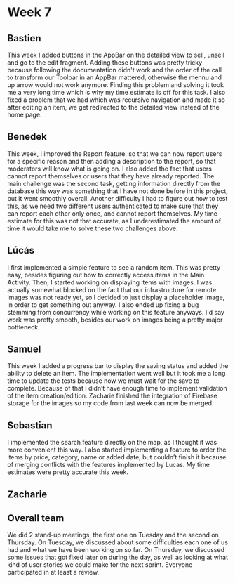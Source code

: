 # Week 7

## Bastien
This week I added buttons in the AppBar on the detailed view to sell, unsell and go to the edit fragment. 
Adding these buttons was pretty tricky because following the documentation didn't work and the order of the 
call to transform our Toolbar in an AppBar mattered, otherwise the mennu and up arrow would not work anymore.
Finding this problem and solving it took me a very long time which is why my time estimate is off for this task.
I also fixed a problem that we had which was recursive navigation and made it so after editing an item, 
we get redirected to the detailed view instead of the home page.

## Benedek
This week, I improved the Report feature, so that we can now report users for a specific reason and then adding
a description to the report, so that moderators will know what is going on. I also added the fact that users cannot
report themselves or users that they have already reported. The main challenge was the second task, getting information
directly from the database this way was something that I have not done before in this project, but it went smoothly overall.
Another difficulty I had to figure out how to test this, as we need two different users authenticated to make sure that
they can report each other only once, and cannot report themselves.
My time estimate for this was not that accurate, as I underestimated the amount of time it would take me to solve these
two challenges above.

## Lúcás
I first implemented a simple feature to see a random item. This was pretty easy, besides figuring out how to correctly access items
in the Main Activity. Then, I started working on displaying items with images. I was actually somewhat blocked
on the fact that our infrastructure for remote images was not ready yet, so I decided
to just display a placeholder image, in order to get something out anyway.
I also ended up fixing a bug stemming from concurrency while working on this feature anyways.
I'd say work was pretty smooth, besides our work on images being a pretty major bottleneck.


## Samuel
This week I added a progress bar to display the saving status and added the ability to delete an item.
The implementation went well but it took me a long time to update the tests because now we must wait 
for the save to complete. Because of that I didn’t have enough time to implement validation of the item creation/edition.
Zacharie finished the integration of Firebase storage for the images so my code from last week can now be merged.

## Sebastian
I implemented the search feature directly on the map, as I thought it was more convenient this way.
I also started implementing a feature to order the items by price, category, name or added date, 
but couldn’t finish it because of merging conflicts with the features implemented by Lucas.
My time estimates were pretty accurate this week.

## Zacharie


## Overall team
We did 2 stand-up meetings, the first one on Tuesday and the second on Thursday.
On Tuesday, we discussed about some difficulties each one of us had and what we have been working on so far. On Thursday,
we discussed some issues that got fixed later on during the day, as well as looking at what kind of user stories we
could make for the next sprint.
Everyone participated in at least a review.
